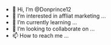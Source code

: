 - 👋 Hi, I’m @Donprince12
- 👀 I’m interested in affliat marketing ...
- 🌱 I’m currently learning ...
- 💞️ I’m looking to collaborate on ...
- 📫 How to reach me ...

<!---
Donprince12/Donprince12 is a ✨ special ✨ repository because its `README.md` (this file) appears on your GitHub profile.
You can click the Preview link to take a look at your changes.
--->
